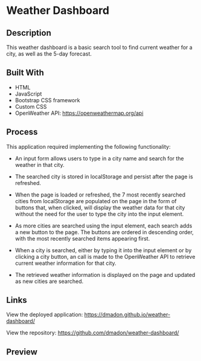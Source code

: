 # Weather Dashboard

## Description

This weather dashboard is a basic search tool to find current weather for a city, as well as the 5-day forecast.

## Built With

* HTML
* JavaScript
* Bootstrap CSS framework
* Custom CSS
* OpenWeather API: https://openweathermap.org/api

## Process

This application required implementing the following functionality:

* An input form allows users to type in a city name and search for the weather in that city.

* The searched city is stored in localStorage and persist after the page is refreshed.

* When the page is loaded or refreshed, the 7 most recently searched cities from localStorage are populated on the page in the form of buttons that, when clicked, will display the weather data for that city without the need for the user to type the city into the input element.

* As more cities are searched using the input element, each search adds a new button to the page. The buttons are ordered in descending order, with the most recently searched items appearing first.

* When a city is searched, either by typing it into the input element or by clicking a city button, an call is made to the OpenWeather API to retrieve current weather information for that city.

* The retrieved weather information is displayed on the page and updated as new cities are searched.

## Links

View the deployed application: https://dmadon.github.io/weather-dashboard/

View the repository: https://github.com/dmadon/weather-dashboard/

## Preview


